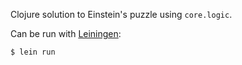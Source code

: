Clojure solution to Einstein's puzzle using `core.logic`.

Can be run with [Leiningen](https://leiningen.org/):

```bash
$ lein run
```
